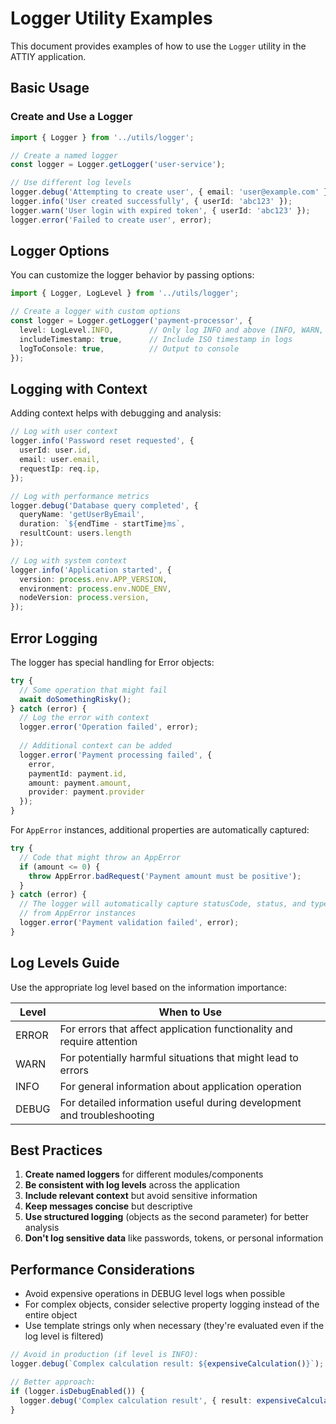 # Logger Utility Examples

This document provides examples of how to use the `Logger` utility in the ATTIY application.

## Basic Usage

### Create and Use a Logger

```typescript
import { Logger } from '../utils/logger';

// Create a named logger
const logger = Logger.getLogger('user-service');

// Use different log levels
logger.debug('Attempting to create user', { email: 'user@example.com' });
logger.info('User created successfully', { userId: 'abc123' });
logger.warn('User login with expired token', { userId: 'abc123' });
logger.error('Failed to create user', error);
```

## Logger Options

You can customize the logger behavior by passing options:

```typescript
import { Logger, LogLevel } from '../utils/logger';

// Create a logger with custom options
const logger = Logger.getLogger('payment-processor', {
  level: LogLevel.INFO,        // Only log INFO and above (INFO, WARN, ERROR)
  includeTimestamp: true,      // Include ISO timestamp in logs
  logToConsole: true,          // Output to console
});
```

## Logging with Context

Adding context helps with debugging and analysis:

```typescript
// Log with user context
logger.info('Password reset requested', { 
  userId: user.id,
  email: user.email,
  requestIp: req.ip,
});

// Log with performance metrics
logger.debug('Database query completed', {
  queryName: 'getUserByEmail',
  duration: `${endTime - startTime}ms`,
  resultCount: users.length
});

// Log with system context
logger.info('Application started', {
  version: process.env.APP_VERSION,
  environment: process.env.NODE_ENV,
  nodeVersion: process.version,
});
```

## Error Logging

The logger has special handling for Error objects:

```typescript
try {
  // Some operation that might fail
  await doSomethingRisky();
} catch (error) {
  // Log the error with context
  logger.error('Operation failed', error);
  
  // Additional context can be added
  logger.error('Payment processing failed', {
    error,
    paymentId: payment.id,
    amount: payment.amount,
    provider: payment.provider
  });
}
```

For `AppError` instances, additional properties are automatically captured:

```typescript
try {
  // Code that might throw an AppError
  if (amount <= 0) {
    throw AppError.badRequest('Payment amount must be positive');
  }
} catch (error) {
  // The logger will automatically capture statusCode, status, and type
  // from AppError instances
  logger.error('Payment validation failed', error);
}
```

## Log Levels Guide

Use the appropriate log level based on the information importance:

| Level | When to Use |
|-------|------------|
| ERROR | For errors that affect application functionality and require attention |
| WARN  | For potentially harmful situations that might lead to errors |
| INFO  | For general information about application operation |
| DEBUG | For detailed information useful during development and troubleshooting |

## Best Practices

1. **Create named loggers** for different modules/components
2. **Be consistent with log levels** across the application
3. **Include relevant context** but avoid sensitive information
4. **Keep messages concise** but descriptive
5. **Use structured logging** (objects as the second parameter) for better analysis
6. **Don't log sensitive data** like passwords, tokens, or personal information

## Performance Considerations

- Avoid expensive operations in DEBUG level logs when possible
- For complex objects, consider selective property logging instead of the entire object
- Use template strings only when necessary (they're evaluated even if the log level is filtered)

```typescript
// Avoid in production (if level is INFO):
logger.debug(`Complex calculation result: ${expensiveCalculation()}`);

// Better approach:
if (logger.isDebugEnabled()) {
  logger.debug('Complex calculation result', { result: expensiveCalculation() });
}
``` 